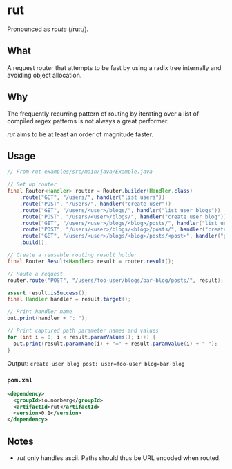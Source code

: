 rut
===

Pronounced as *route* (/ru:t/).


What
----

A request router that attempts to be fast by using a radix tree internally and avoiding object
allocation.


Why
---

The frequently recurring pattern of routing by iterating over a list of compiled regex patterns is
not always a great performer.

*rut* aims to be at least an order of magnitude faster.


Usage
-----

```java
// From rut-examples/src/main/java/Example.java

// Set up router
final Router<Handler> router = Router.builder(Handler.class)
    .route("GET", "/users/", handler("list users"))
    .route("POST", "/users/", handler("create user"))
    .route("GET", "/users/<user>/blogs/", handler("list user blogs"))
    .route("POST", "/users/<user>/blogs/", handler("create user blog"))
    .route("GET", "/users/<user>/blogs/<blog>/posts/", handler("list user blog posts"))
    .route("POST", "/users/<user>/blogs/<blog>/posts/", handler("create user blog post"))
    .route("GET", "/users/<user>/blogs/<blog>/posts/<post>", handler("get user blog post"))
    .build();

// Create a reusable routing result holder
final Router.Result<Handler> result = router.result();

// Route a request
router.route("POST", "/users/foo-user/blogs/bar-blog/posts/", result);

assert result.isSuccess();
final Handler handler = result.target();

// Print handler name
out.print(handler + ": ");

// Print captured path parameter names and values
for (int i = 0; i < result.paramValues(); i++) {
  out.print(result.paramName(i) + "=" + result.paramValue(i) + " ");
}
```

Output: `create user blog post: user=foo-user blog=bar-blog`

### `pom.xml`

```xml
<dependency>
  <groupId>io.norberg</groupId>
  <artifactId>rut</artifactId>
  <version>0.1</version>
</dependency>
```

Notes
-----

* *rut* only handles ascii. Paths should thus be URL encoded when routed.
